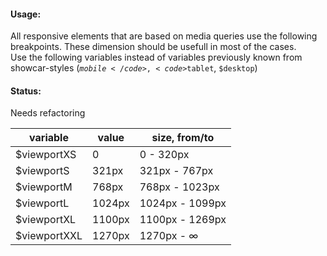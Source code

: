 #### Usage:
All responsive elements that are based on media queries use the following breakpoints. These dimension should be usefull in most of the cases.  
Use the following variables instead of variables previously known from showcar-styles (<code>$mobile</code>, <code>$tablet</code>, <code>$desktop</code>)  

#### Status:

<p class="status refactor">Needs refactoring</p>

<div class="sc-clearfix">
    <table class="docs-table docs-table-variable-viewports sc-pull-left">
        <thead>
        <tr>
            <th>variable</th>
            <th>value</th>
            <th>size, from/to</th>
        </tr>
        </thead>
        <tbody>
        <tr>
            <td>$viewportXS</td>
            <td>0</td>
            <td>0 - 320px</td>
        </tr>
        <tr>
            <td>$viewportS</td>
            <td>321px</td>
            <td>321px - 767px</td>
        </tr>
        <tr>
            <td>$viewportM</td>
            <td>768px</td>
            <td>768px - 1023px</td>
        </tr>
        <tr>
            <td>$viewportL</td>
            <td>1024px</td>
            <td>1024px - 1099px</td>
        </tr>
        <tr>
            <td>$viewportXL</td>
            <td>1100px</td>
            <td>1100px - 1269px</td>
        </tr>
        <tr>
            <td>$viewportXXL</td>
            <td>1270px</td>
            <td>1270px - ∞</td>
        </tr>
        </tbody>
    </table>
</div>
